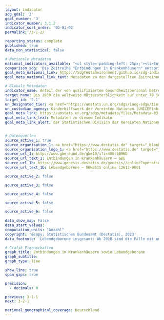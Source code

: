 ```yaml
---
layout: indicator    
sdg_goal: '3'    
goal_number: '3'    
indicator_number: 3.1.2    
indicator_sort_order: '03-01-02'    
permalink: /3-1-2/    

reporting_status: complete    
published: true    
data_non_statistical: false    

# Nationale Metadaten    
national_indicators_available: "<ul style='padding-left: 25px;'><li>Entbindungen in Krankenhäusern</li> <li> Lebendgeborene insgesamt</li></ul>"    
comparison_sdg: 'Die Zeitreihe "Entbindungen in Krankenhäusern" entspricht teilweise den globalen Metadaten. Die Zeitreihe "Lebendgeborene insgesamt" bietet zusätzliche Informationen.'    
goal_meta_national_link: https://SdgTestEnvironment.github.io/sdg-indicators/public/Meta/3.1.2.pdf
goal_meta_national_link_text: Metadaten zu den dargestellten Zeitreihen    

# Globale Metadaten    
indicator_name: Anteil der von qualifiziertem Gesundheitspersonal betreuten Geburten    
target_name: Bis 2030 die weltweite Müttersterblichkeit auf unter 70 je 100&nbsp;000 Lebendgeburten senken    
target_id: '3.1'    
un_designated_tier: <a href="https://unstats.un.org/sdgs/iaeg-sdgs/tier-classification/" title="Klicken Sie hier um weitere Informationen zur UN-Tier-Klassifikation zu erhalten." target="_blank" onclick="return confirm_alert('der Statisischen Devision der Vereinten Nationen','De')>Tier I</a>    
un_custodian_agency: Kinderhilfswerk der Vereinten Nationen (UNICEF)<br>Weltgesundheitsorganisation (WHO)    
goal_meta_link: https://unstats.un.org/sdgs/metadata/files/Metadata-03-01-02.pdf    
goal_meta_link_text: Metadaten zu diesem Indikator    
goal_meta_link_alert: der Statistischen Division der Vereinten Nationen    
    

# Datenquellen
source_active_1: true
source_organisation_1: <a href="https://www.destatis.de" target="_blank"> Statistisches Bundesamt (Destatis) </a>
source_organisation_logo_1: <a href="https://www.destatis.de" target="_blank"><img src="https://g205sdgs.github.io/sdg-indicators/public/OrgImgDe/destatis.png" alt="Logo destatis" style="height:60px; width:148px"/></a>
source_url_1: http://www.gbe-bund.de/gbe10/i?i=480:5096D
source_url_text_1: Entbindungen in Krankenhäusern – GBE
source_url_1b: https://www-genesis.destatis.de/genesis//online?operation=table&code=12612-0001&bypass=true&language=de
source_url_text_1b: Lebendgeborene – GENESIS online 12612-0001

source_active_2: false

source_active_3: false

source_active_4: false

source_active_5: false

source_active_6: false
    
data_show_map: False    
data_start_values:     
computation_units: "Anzahl"    
copyright: '&copy; Statistisches Bundesamt (Destatis), 2023'    
data_footnote: 'Lebendgeborene insgesamt: Ab 2016 sind die Fälle mit unbestimmtem Geschlecht enthalten.'    

# Grafik Eigenschaften    
graph_title: Entbindungen in Krankenhäusern sowie Lebendgeborene
graph_subtitle:     
graph_type: line    

show_line: true
span_gaps: true

precision:
  - decimals: 0    

previous: 3-1-1    
next: 3-2-1    

national_geographical_coverage: Deutschland    
---
```


<span></span>